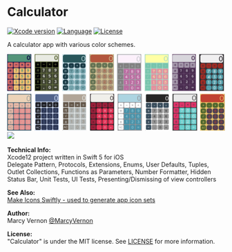 
# Calculator
[![Xcode version](https://img.shields.io/badge/xcode-12%20-brightgreen)](https://developer.apple.com/xcode/)
[![Language](https://img.shields.io/badge/swift-5.0-orange.svg)](https://developer.apple.com/swift)
[![License](https://img.shields.io/badge/license-MIT-blue.svg?style=flat)](http://mit-license.org)

A calculator app with various color schemes. 

<img src="GitHub-Images/Calculator.png" width="700">


<img src="GitHub-Images/Calculator.gif" width="300">

**Technical Info:** \
Xcode12 project written in Swift 5 for iOS\
Delegate Pattern, Protocols, Extensions, Enums, User Defaults, Tuples, Outlet Collections, Functions as Parameters, Number Formatter, Hidden Status Bar, Unit Tests, UI Tests, Presenting/Dismissing of view controllers

**See Also:** \
 [Make Icons Swiftly - used to generate app icon sets ](https://github.com/PepperoniJoe/Make-Icons-Swiftly)

**Author:** \
Marcy Vernon [@MarcyVernon](https://twitter.com/MarcyVernon)

**License:** \
"Calculator" is under the MIT license. See [LICENSE](/LICENSE) for more information.
